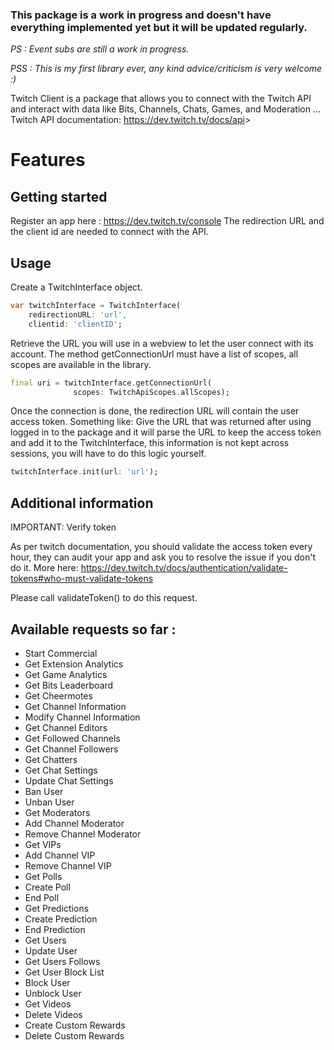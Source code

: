 <!--
This README describes the package. If you publish this package to pub.dev,
this README's contents appear on the landing page for your package.

For information about how to write a good package README, see the guide for
[writing package pages](https://dart.dev/guides/libraries/writing-package-pages).

For general information about developing packages, see the Dart guide for
[creating packages](https://dart.dev/guides/libraries/create-library-packages)
and the Flutter guide for
[developing packages and plugins](https://flutter.dev/developing-packages).
-->

### This package is a work in progress and doesn't have everything implemented yet but it will be updated regularly.

<em>
PS : Event subs are still a work in progress.

PSS : This is my first library ever, any kind advice/criticism is very welcome :)
</em>

Twitch Client is a package that allows you to connect with the Twitch API and
interact with data like Bits, Channels, Chats, Games, and Moderation ...
Twitch API documentation: <https://dev.twitch.tv/docs/api>>

# Features

## Getting started

Register an app here : <https://dev.twitch.tv/console>
The redirection URL and the client id are needed to connect with the API.

## Usage

Create a TwitchInterface object.

```dart
var twitchInterface = TwitchInterface(
    redirectionURL: 'url',
    clientid: 'clientID';
```

Retrieve the URL you will use in a webview to let the user connect with its account.
The method getConnectionUrl must have a list of scopes, all scopes are available
in the library.

````dart
final uri = twitchInterface.getConnectionUrl(
              scopes: TwitchApiScopes.allScopes);
````

Once the connection is done, the redirection URL will contain the user access token.
Something like:
Give the URL that was returned after using logged in to the package and it will
parse the URL to keep the access token and add it to the TwitchInterface, this information is not kept across sessions, you will have to do this logic yourself.

```dart
twitchInterface.init(url: 'url');
```

## Additional information

IMPORTANT: Verify token

As per twitch documentation, you should validate the access token every hour,
they can audit your app and ask you to resolve the issue if you don't do it.
More here: <https://dev.twitch.tv/docs/authentication/validate-tokens#who-must-validate-tokens>

Please call validateToken() to do this request.

## Available requests so far :

- Start Commercial
- Get Extension Analytics
- Get Game Analytics
- Get Bits Leaderboard
- Get Cheermotes
- Get Channel Information
- Modify Channel Information
- Get Channel Editors
- Get Followed Channels
- Get Channel Followers
- Get Chatters
- Get Chat Settings
- Update Chat Settings
- Ban User
- Unban User
- Get Moderators
- Add Channel Moderator
- Remove Channel Moderator
- Get VIPs
- Add Channel VIP
- Remove Channel VIP
- Get Polls
- Create Poll
- End Poll
- Get Predictions
- Create Prediction
- End Prediction
- Get Users
- Update User
- Get Users Follows
- Get User Block List
- Block User
- Unblock User
- Get Videos
- Delete Videos
- Create Custom Rewards
- Delete Custom Rewards